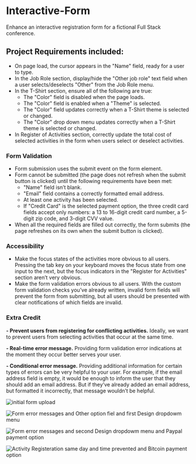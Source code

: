# Interactive-Form
Enhance an interactive registration form for a fictional Full Stack conference.

## Project Requirements included:
- On page load, the cursor appears in the "Name" field, ready for a user to type.
- In the Job Role section, display/hide the "Other job role" text field when a user selects/deselects "Other" from the Job Role menu.
- In the T-Shirt section, ensure all of the following are true:
  * The "Color" field is disabled when the page loads.
  * The "Color" field is enabled when a "Theme" is selected.
  * The "Color" field updates correctly when a T-Shirt theme is selected or changed.
  * The "Color" drop down menu updates correctly when a T-Shirt theme is selected or changed.
- In Register of Activities section, correctly update the total cost of selected activities in the form when users select or deselect activities.

### Form Validation
- Form submission uses the submit event on the form element.
- Form cannot be submitted (the page does not refresh when the submit button is clicked) until the following requirements have been met:
  * "Name" field isn’t blank.
  * "Email" field contains a correctly formatted email address.
  * At least one activity has been selected.
  * If "Credit Card" is the selected payment option, the three credit card fields accept only numbers: a 13 to 16-digit credit card number, a 5-digit zip code, and 3-digit CVV value.
- When all the required fields are filled out correctly, the form submits (the page refreshes on its own when the submit button is clicked).


### Accessibility
- Make the focus states of the activities more obvious to all users. Pressing the tab key on your keyboard moves the focus state from one input to the next, but the focus indicators in the "Register for Activities" section aren’t very obvious.
- Make the form validation errors obvious to all users. With the custom form validation checks you’ve already written, invalid form fields will prevent the form from submitting, but all users should be presented with clear notifications of which fields are invalid.


### Extra Credit
**- Prevent users from registering for conflicting activities.**
   Ideally, we want to prevent users from selecting activities that occur at the same time.
   
**- Real-time error message.**
   Providing form validation error indications at the moment they occur better serves your user.
   
**- Conditional error message.**
   Providing additional information for certain types of errors can be very helpful to your user. For example, if the email address field is empty, it would be   enough to inform the user that they should add an email address. But if they’ve already added an email address, but formatted it incorrectly, that message wouldn’t be helpful.
   
   

![initial form upload](screenshots/form1.png)


![Form error messages and Other option fiel and first Design dropdowm menu](screenshots/form2.png)


![Form error messages and second Design dropdowm menu and Paypal payment option](screenshots/form3.png)


![Activity Registeration same day and time prevented and Bitcoin payment option](screenshots/form4.png)
